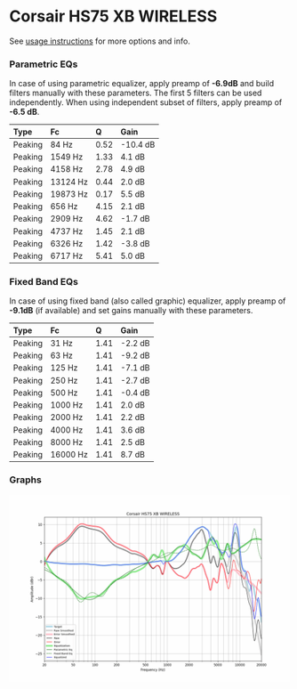 # Corsair HS75 XB WIRELESS
See [usage instructions](https://github.com/jaakkopasanen/AutoEq#usage) for more options and info.

### Parametric EQs
In case of using parametric equalizer, apply preamp of **-6.9dB** and build filters manually
with these parameters. The first 5 filters can be used independently.
When using independent subset of filters, apply preamp of **-6.5 dB**.

| Type    | Fc       |    Q | Gain     |
|:--------|:---------|:-----|:---------|
| Peaking | 84 Hz    | 0.52 | -10.4 dB |
| Peaking | 1549 Hz  | 1.33 | 4.1 dB   |
| Peaking | 4158 Hz  | 2.78 | 4.9 dB   |
| Peaking | 13124 Hz | 0.44 | 2.0 dB   |
| Peaking | 19873 Hz | 0.17 | 5.5 dB   |
| Peaking | 656 Hz   | 4.15 | 2.1 dB   |
| Peaking | 2909 Hz  | 4.62 | -1.7 dB  |
| Peaking | 4737 Hz  | 1.45 | 2.1 dB   |
| Peaking | 6326 Hz  | 1.42 | -3.8 dB  |
| Peaking | 6717 Hz  | 5.41 | 5.0 dB   |

### Fixed Band EQs
In case of using fixed band (also called graphic) equalizer, apply preamp of **-9.1dB**
(if available) and set gains manually with these parameters.

| Type    | Fc       |    Q | Gain    |
|:--------|:---------|:-----|:--------|
| Peaking | 31 Hz    | 1.41 | -2.2 dB |
| Peaking | 63 Hz    | 1.41 | -9.2 dB |
| Peaking | 125 Hz   | 1.41 | -7.1 dB |
| Peaking | 250 Hz   | 1.41 | -2.7 dB |
| Peaking | 500 Hz   | 1.41 | -0.4 dB |
| Peaking | 1000 Hz  | 1.41 | 2.0 dB  |
| Peaking | 2000 Hz  | 1.41 | 2.2 dB  |
| Peaking | 4000 Hz  | 1.41 | 3.6 dB  |
| Peaking | 8000 Hz  | 1.41 | 2.5 dB  |
| Peaking | 16000 Hz | 1.41 | 8.7 dB  |

### Graphs
![](./Corsair%20HS75%20XB%20WIRELESS.png)
